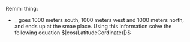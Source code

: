 Remmi thing:
 - _ goes 1000 meters south, 1000 meters west and 1000 meters north, and ends up at the smae place. Using this information solve the following equation $|cos(LatitudeCordinate)|}$
<!--stackedit_data:
eyJoaXN0b3J5IjpbLTEwOTIwNDk0NDFdfQ==
-->